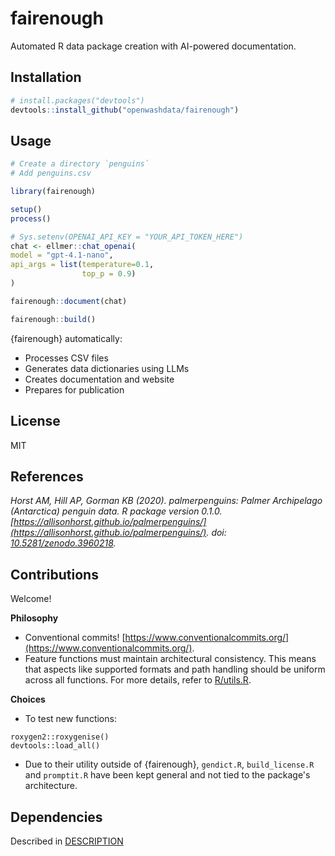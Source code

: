 # fairenough

Automated R data package creation with AI-powered documentation.

## Installation

``` r
# install.packages("devtools")
devtools::install_github("openwashdata/fairenough")
```

## Usage

``` r
# Create a directory `penguins`
# Add penguins.csv

library(fairenough)

setup()
process()

# Sys.setenv(OPENAI_API_KEY = "YOUR_API_TOKEN_HERE")
chat <- ellmer::chat_openai(
model = "gpt-4.1-nano",
api_args = list(temperature=0.1,
                top_p = 0.9)
)

fairenough::document(chat)

fairenough::build()
```

{fairenough} automatically:
- Processes CSV files
- Generates data dictionaries using LLMs
- Creates documentation and website
- Prepares for publication

## License

MIT

## References

_Horst AM, Hill AP, Gorman KB (2020). palmerpenguins: Palmer Archipelago (Antarctica) penguin data. R package version 0.1.0. [https://allisonhorst.github.io/palmerpenguins/](https://allisonhorst.github.io/palmerpenguins/). doi: [10.5281/zenodo.3960218](10.5281/zenodo.3960218)._

## Contributions
Welcome!

**Philosophy**
- Conventional commits! [https://www.conventionalcommits.org/](https://www.conventionalcommits.org/).
- Feature functions must maintain architectural consistency. This means that aspects like supported formats and path handling should be uniform across all functions. For more details, refer to [R/utils.R](R/utils.R).

**Choices**
- To test new functions:
```
roxygen2::roxygenise()
devtools::load_all()
```
- Due to their utility outside of {fairenough}, `gendict.R`, `build_license.R` and `promptit.R` have been kept general and not tied to the package's architecture.

## Dependencies
Described in [DESCRIPTION](./DESCRIPTION)
